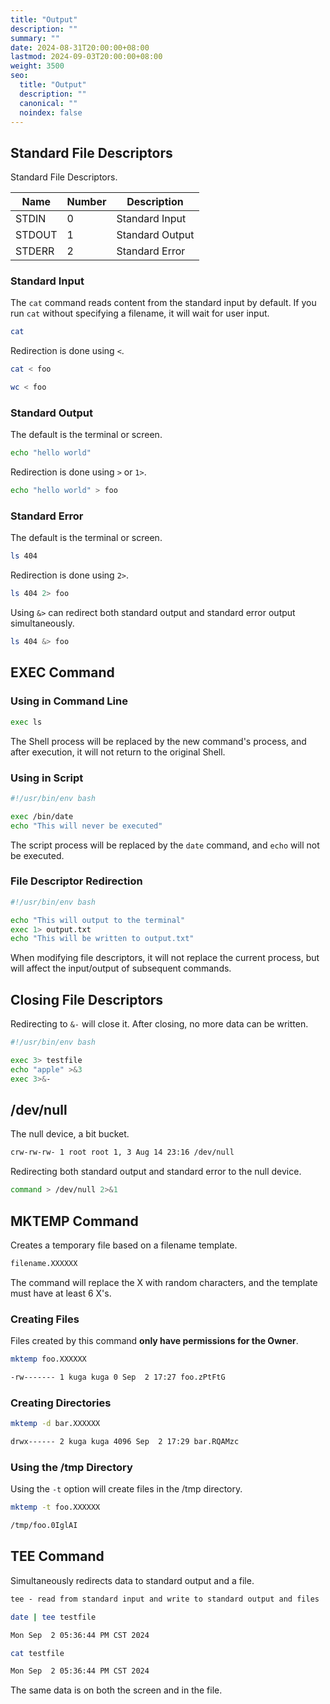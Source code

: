 ```yaml
---
title: "Output"
description: ""
summary: ""
date: 2024-08-31T20:00:00+08:00
lastmod: 2024-09-03T20:00:00+08:00
weight: 3500
seo:
  title: "Output"
  description: ""
  canonical: ""
  noindex: false
---
```


## Standard File Descriptors

Standard File Descriptors.

| Name     | Number | Description   |
| ------ | -- | ---- |
| STDIN  | 0  | Standard Input |
| STDOUT | 1  | Standard Output |
| STDERR | 2  | Standard Error |

### Standard Input

The `cat` command reads content from the standard input by default. If you run `cat` without specifying a filename, it will wait for user input.

```bash {frame="none"}
cat
```

Redirection is done using `<`.

```bash {frame="none"}
cat < foo
```

```bash {frame="none"}
wc < foo
```

### Standard Output

The default is the terminal or screen.

```bash {frame="none"}
echo "hello world"
```

Redirection is done using `>` or `1>`.

```bash {frame="none"}
echo "hello world" > foo
```

### Standard Error

The default is the terminal or screen.

```bash {frame="none"}
ls 404
```

Redirection is done using `2>`.

```bash {frame="none"}
ls 404 2> foo
```

Using `&>` can redirect both standard output and standard error output simultaneously.

```bash {frame="none"}
ls 404 &> foo
```

## EXEC Command

### Using in Command Line

```bash {frame="none"}
exec ls
```

The Shell process will be replaced by the new command's process, and after execution, it will not return to the original Shell.

### Using in Script

```bash {frame="none"}
#!/usr/bin/env bash

exec /bin/date
echo "This will never be executed"
```

The script process will be replaced by the `date` command, and `echo` will not be executed.

### File Descriptor Redirection

```bash {frame="none"}
#!/usr/bin/env bash

echo "This will output to the terminal"
exec 1> output.txt
echo "This will be written to output.txt"
```

When modifying file descriptors, it will not replace the current process, but will affect the input/output of subsequent commands.

## Closing File Descriptors

Redirecting to `&-` will close it. After closing, no more data can be written.

```bash {frame="none"}
#!/usr/bin/env bash

exec 3> testfile
echo "apple" >&3
exec 3>&-
```

## /dev/null

The null device, a bit bucket.

```bash {frame="none"}
crw-rw-rw- 1 root root 1, 3 Aug 14 23:16 /dev/null
```

Redirecting both standard output and standard error to the null device.

```bash {frame="none"}
command > /dev/null 2>&1
```

## MKTEMP Command

Creates a temporary file based on a filename template.

```bash {frame="none"}
filename.XXXXXX
```

The command will replace the X with random characters, and the template must have at least 6 X's.

### Creating Files

Files created by this command **only have permissions for the Owner**.

```bash {frame="none"}
mktemp foo.XXXXXX
```

```bash {frame="none"}
-rw------- 1 kuga kuga 0 Sep  2 17:27 foo.zPtFtG
```

### Creating Directories

```bash {frame="none"}
mktemp -d bar.XXXXXX
```

```bash {frame="none"}
drwx------ 2 kuga kuga 4096 Sep  2 17:29 bar.RQAMzc
```

### Using the /tmp Directory

Using the `-t` option will create files in the /tmp directory.

```bash {frame="none"}
mktemp -t foo.XXXXXX
```

```bash {frame="none"}
/tmp/foo.0IglAI
```

## TEE Command

Simultaneously redirects data to standard output and a file.

```txt {frame="none"}
tee - read from standard input and write to standard output and files
```

```bash {frame="none"}
date | tee testfile
```

```bash {frame="none"}
Mon Sep  2 05:36:44 PM CST 2024
```

```bash {frame="none"}
cat testfile
```

```bash {frame="none"}
Mon Sep  2 05:36:44 PM CST 2024
```

The same data is on both the screen and in the file.
